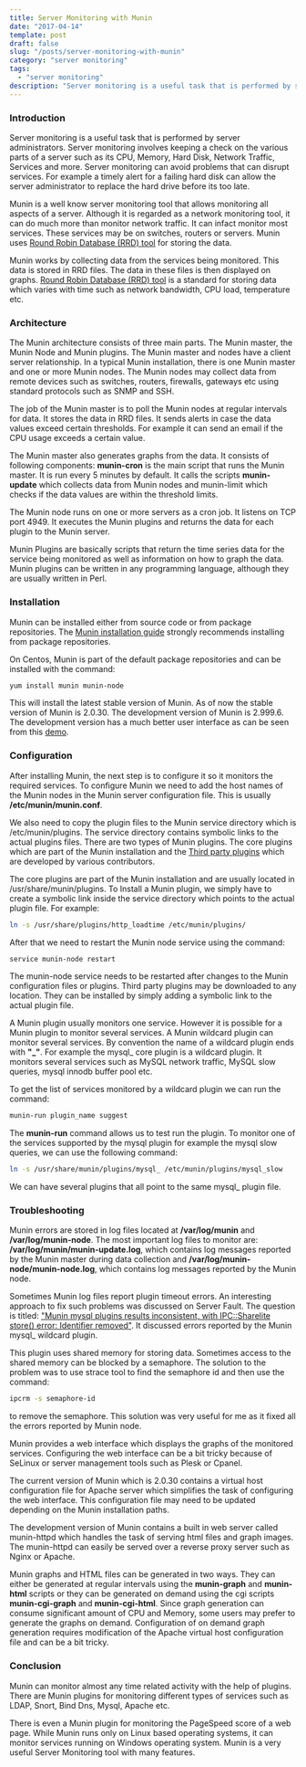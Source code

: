 ```yaml
---
title: Server Monitoring with Munin
date: "2017-04-14"
template: post
draft: false
slug: "/posts/server-monitoring-with-munin"
category: "server monitoring"
tags:
  - "server monitoring"
description: "Server monitoring is a useful task that is performed by server administrators. Server monitoring involves keeping a check on the various parts of a server such as its CPU, Memory, Hard Disk, Network Traffic, Services and more. Server monitoring can avoid problems that can disrupt services."
---
```


### Introduction
Server monitoring is a useful task that is performed by server administrators. Server monitoring involves keeping a check on the various parts of a server such as its CPU, Memory, Hard Disk, Network Traffic, Services and more. Server monitoring can avoid problems that can disrupt services. For example a timely alert for a failing hard disk can allow the server administrator to replace the hard drive before its too late.

Munin is a well know server monitoring tool that allows monitoring all aspects of a server. Although it is regarded as a network monitoring tool, it can do much more than monitor network traffic. It can infact monitor most services. These services may be on switches, routers or servers. Munin uses [Round Robin Database (RRD) tool](https://en.wikipedia.org/wiki/RRDtool) for storing the data.

Munin works by collecting data from the services being monitored. This data is stored in RRD files. The data in these files is then displayed on graphs. [Round Robin Database (RRD) tool](https://en.wikipedia.org/wiki/RRDtool) is a standard for storing data which varies with time such as network bandwidth, CPU load, temperature etc.

### Architecture
The Munin architecture consists of three main parts. The Munin master, the Munin Node and Munin plugins. The Munin master and nodes have a client server relationship. In a typical Munin installation, there is one Munin master and one or more Munin nodes. The Munin nodes may collect data from remote devices such as switches, routers, firewalls, gateways etc using standard protocols such as SNMP and SSH.

The job of the Munin master is to poll the Munin nodes at regular intervals for data. It stores the data in RRD files. It sends alerts in case the data values exceed certain thresholds. For example it can send an email if the CPU usage exceeds a certain value.

The Munin master also generates graphs from the data. It consists of following components: **munin-cron** is the main script that runs the Munin master. It is run every 5 minutes by default. It calls the scripts **munin-update** which collects data from Munin nodes and munin-limit which checks if the data values are within the threshold limits.

The Munin node runs on one or more servers as a cron job. It listens on TCP port 4949. It executes the Munin plugins and returns the data for each plugin to the Munin server.

Munin Plugins are basically scripts that return the time series data for the service being monitored as well as information on how to graph the data. Munin plugins can be written in any programming language, although they are usually written in Perl.

### Installation
Munin can be installed either from source code or from package repositories. The [Munin installation guide](http://munin.readthedocs.io/en/latest/installation/index.html) strongly recommends installing from package repositories.

On Centos, Munin is part of the default package repositories and can be installed with the command:

```bash
yum install munin munin-node
```

This will install the latest stable version of Munin. As of now the stable version of Munin is 2.0.30. The development version of Munin is 2.999.6. The development version has a much better user interface as can be seen from this [demo](http://demo.munin-monitoring.org/).

### Configuration
After installing Munin, the next step is to configure it so it monitors the required services. To configure Munin we need to add the host names of the Munin nodes in the Munin server configuration file. This is usually **/etc/munin/munin.conf**.

We also need to copy the plugin files to the Munin service directory which is /etc/munin/plugins. The service directory contains symbolic links to the actual plugins files. There are two types of Munin plugins. The core plugins which are part of the Munin installation and the [Third party plugins](http://gallery.munin-monitoring.org/contrib/) which are developed by various contributors.

The core plugins are part of the Munin installation and are usually located in /usr/share/munin/plugins. To Install a Munin plugin, we simply have to create a symbolic link inside the service directory which points to the actual plugin file. For example:

```bash
ln -s /usr/share/plugins/http_loadtime /etc/munin/plugins/
```

After that we need to restart the Munin node service using the command:

```bash
service munin-node restart
```

The munin-node service needs to be restarted after changes to the Munin configuration files or plugins. Third party plugins may be downloaded to any location. They can be installed by simply adding a symbolic link to the actual plugin file.

A Munin plugin usually monitors one service. However it is possible for a Munin plugin to monitor several services. A Munin wildcard plugin can monitor several services. By convention the name of a wildcard plugin ends with **"_"**. For example the mysql_ core plugin is a wildcard plugin. It monitors several services such as MySQL network traffic, MySQL slow queries, mysql innodb buffer pool etc.

To get the list of services monitored by a wildcard plugin we can run the command:

```bash
munin-run plugin_name suggest
```

The **munin-run** command allows us to test run the plugin. To monitor one of the services supported by the mysql plugin for example the mysql slow queries, we can use the following command:

```bash
ln -s /usr/share/munin/plugins/mysql_ /etc/munin/plugins/mysql_slow
```

We can have several plugins that all point to the same mysql_ plugin file.

### Troubleshooting
Munin errors are stored in log files located at **/var/log/munin** and **/var/log/munin-node**. The most important log files to monitor are: **/var/log/munin/munin-update.log**, which contains log messages reported by the Munin master during data collection and **/var/log/munin-node/munin-node.log**, which contains log messages reported by the Munin node.

Sometimes Munin log files report plugin timeout errors. An interesting approach to fix such problems was discussed on Server Fault. The question is titled: ["Munin mysql plugins results inconsistent, with IPC::Sharelite store() error: Identifier removed"](https://serverfault.com/questions/542232/munin-mysql-plugins-results-inconsistent-with-ipcsharelite-store-error-ide). It discussed errors reported by the Munin mysql_ wildcard plugin.

This plugin uses shared memory for storing data. Sometimes access to the shared memory can be blocked by a semaphore. The solution to the problem was to use strace tool to find the semaphore id and then use the command:

```bash
ipcrm -s semaphore-id
```

to remove the semaphore. This solution was very useful for me as it fixed all the errors reported by Munin node.

Munin provides a web interface which displays the graphs of the monitored services. Configuring the web interface can be a bit tricky because of SeLinux or server management tools such as Plesk or Cpanel.

The current version of Munin which is 2.0.30 contains a virtual host configuration file for Apache server which simplifies the task of configuring the web interface. This configuration file may need to be updated depending on the Munin installation paths.

The development version of Munin contains a built in web server called munin-httpd which handles the task of serving html files and graph images. The munin-httpd can easily be served over a reverse proxy server such as Nginx or Apache.

Munin graphs and HTML files can be generated in two ways. They can either be generated at regular intervals using the **munin-graph** and **munin-html** scripts or they can be generated on demand using the cgi scripts **munin-cgi-graph** and **munin-cgi-html**. Since graph generation can consume significant amount of CPU and Memory, some users may prefer to generate the graphs on demand. Configuration of on demand graph generation requires modification of the Apache virtual host configuration file and can be a bit tricky.

### Conclusion
Munin can monitor almost any time related activity with the help of plugins. There are Munin plugins for monitoring different types of services such as LDAP, Snort, Bind Dns, Mysql, Apache etc.

There is even a Munin plugin for monitoring the PageSpeed score of a web page. While Munin runs only on Linux based operating systems, it can monitor services running on Windows operating system. Munin is a very useful Server Monitoring tool with many features.
